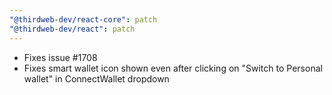 ```yaml
---
"@thirdweb-dev/react-core": patch
"@thirdweb-dev/react": patch
---
```


- Fixes issue #1708
- Fixes smart wallet icon shown even after clicking on "Switch to Personal wallet" in ConnectWallet dropdown
